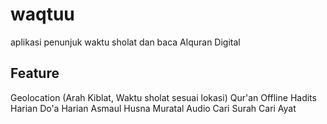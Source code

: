 # waqtuu

aplikasi penunjuk waktu sholat dan baca Alquran Digital

## Feature
Geolocation (Arah Kiblat, Waktu sholat sesuai lokasi)
Qur'an Offline
Hadits Harian
Do'a Harian
Asmaul Husna
Muratal Audio
Cari Surah
Cari Ayat
